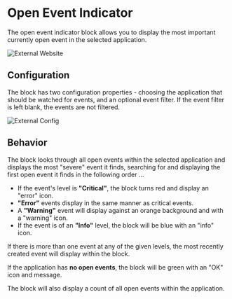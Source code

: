 # Open Event Indicator

The open event indicator block allows you to display the most important currently open event in the selected application.

![External Website](/images/dashboards/open-event-indicator-example.png "External Website")

## Configuration

The block has two configuration properties - choosing the application that should be watched for events, and an optional event filter.  If the event filter is left blank, the events are not filtered.

![External Config](/images/dashboards/open-event-indicator-config.png "External Config")

## Behavior

The block looks through all open events within the selected application and displays the most "severe" event it finds, searching for and displaying the first open event it finds in the following order ...

*   If the event's level is **"Critical"**, the block turns red and display an "error" icon.
*   **"Error"** events display in the same manner as critical events.
*   A **"Warning"** event will display against an orange background and with a "warning" icon.
*   If the event is of an **"Info"** level, the block will be blue with an "info" icon.

If there is more than one event at any of the given levels, the most recently created event will display within the block.

If the application has **no open events**, the block will be green with an "OK" icon and message.

The block will also display a count of all open events within the application.
